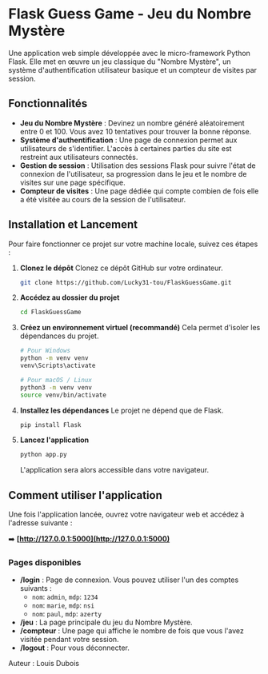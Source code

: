 # Flask Guess Game - Jeu du Nombre Mystère

Une application web simple développée avec le micro-framework Python Flask. Elle met en œuvre un jeu classique du "Nombre Mystère", un système d'authentification utilisateur basique et un compteur de visites par session.

## Fonctionnalités

-   **Jeu du Nombre Mystère** : Devinez un nombre généré aléatoirement entre 0 et 100. Vous avez 10 tentatives pour trouver la bonne réponse.
-   **Système d'authentification** : Une page de connexion permet aux utilisateurs de s'identifier. L'accès à certaines parties du site est restreint aux utilisateurs connectés.
-   **Gestion de session** : Utilisation des sessions Flask pour suivre l'état de connexion de l'utilisateur, sa progression dans le jeu et le nombre de visites sur une page spécifique.
-   **Compteur de visites** : Une page dédiée qui compte combien de fois elle a été visitée au cours de la session de l'utilisateur.

## Installation et Lancement

Pour faire fonctionner ce projet sur votre machine locale, suivez ces étapes :

1.  **Clonez le dépôt**
    Clonez ce dépôt GitHub sur votre ordinateur.
    ```bash
    git clone https://github.com/Lucky31-tou/FlaskGuessGame.git
    ```

2.  **Accédez au dossier du projet**
    ```bash
    cd FlaskGuessGame
    ```

3.  **Créez un environnement virtuel (recommandé)**
    Cela permet d'isoler les dépendances du projet.
    ```bash
    # Pour Windows
    python -m venv venv
    venv\Scripts\activate

    # Pour macOS / Linux
    python3 -m venv venv
    source venv/bin/activate
    ```

4.  **Installez les dépendances**
    Le projet ne dépend que de Flask.
    ```bash
    pip install Flask
    ```

5.  **Lancez l'application**
    ```bash
    python app.py
    ```
    L'application sera alors accessible dans votre navigateur.

## Comment utiliser l'application

Une fois l'application lancée, ouvrez votre navigateur web et accédez à l'adresse suivante :

➡️ **[http://127.0.0.1:5000](http://127.0.0.1:5000)**

### Pages disponibles

-   **/login** : Page de connexion. Vous pouvez utiliser l'un des comptes suivants :
    -   `nom`: `admin`, `mdp`: `1234`
    -   `nom`: `marie`, `mdp`: `nsi`
    -   `nom`: `paul`, `mdp`: `azerty`
-   **/jeu** : La page principale du jeu du Nombre Mystère.
-   **/compteur** : Une page qui affiche le nombre de fois que vous l'avez visitée pendant votre session.
-   **/logout** : Pour vous déconnecter.

Auteur : Louis Dubois
